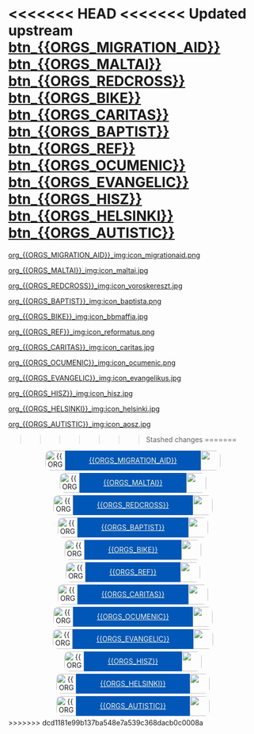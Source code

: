 <<<<<<< HEAD
<<<<<<< Updated upstream
[btn\_{{ORGS_MIGRATION_AID}}](https://www.facebook.com/migrationaid.org/)
[btn\_{{ORGS_MALTAI}}](https://maltai.hu/)
[btn\_{{ORGS_REDCROSS}}](https://voroskereszt.hu/humanitariusvalsag/)
[btn\_{{ORGS_BIKE}}](https://www.facebook.com/budapestbikemaffia/)
[btn\_{{ORGS_CARITAS}}](https://www.facebook.com/karitasz/)
[btn\_{{ORGS_BAPTIST}}](https://www.facebook.com/baptistaszsk/)
[btn\_{{ORGS_REF}}](https://www.facebook.com/MRSZeretetszolgalat/)
[btn\_{{ORGS_OCUMENIC}}](https://segelyszervezet.hu/)
[btn\_{{ORGS_EVANGELIC}}](https://www.evangelikus.hu/hireink/itthon/informaciok-az-ukrajna-orosz-megszallasa-miatt-bajba-kerultek-megsegiteserol)
[btn\_{{ORGS_HISZ}}](http://www.hisz.hu/)
[btn\_{{ORGS_HELSINKI}}](https://helsinki.hu)
[btn\_{{ORGS_AUTISTIC}}](https://aosz.hu/)
=======
[org\_{{ORGS_MIGRATION_AID}}\_img:icon_migrationaid.png](https://migrationaid.org/_fb:migrationaid.org/)

[org\_{{ORGS_MALTAI}}\_img:icon_maltai.jpg](https://maltai.hu/_fb:maltai.szeretetszolgalat)

[org\_{{ORGS_REDCROSS}}\_img:icon_voroskereszt.jpg](https://voroskereszt.hu/humanitariusvalsag/_fb:magyar.voroskereszt.1/)

[org\_{{ORGS_BAPTIST}}\_img:icon_baptista.png](https://baptistaszsk.hu/_fb:baptistaszsk/)

[org\_{{ORGS_BIKE}}\_img:icon_bbmaffia.jpg](https://bikemaffia.com/_fb:budapestbikemaffia/)

[org\_{{ORGS_REF}}\_img:icon_reformatus.png](https://jobbadni.hu/_fb:MRSZeretetszolgalat/)

[org\_{{ORGS_CARITAS}}\_img:icon_caritas.jpg](https://karitasz.hu/_fb:karitasz/)

[org\_{{ORGS_OCUMENIC}}\_img:icon_ocumenic.png](https://segelyszervezet.hu/_fb:segelyszervezet/)

[org\_{{ORGS_EVANGELIC}}\_img:icon_evangelikus.jpg](https://www.evangelikus.hu/hireink/itthon/informaciok-az-ukrajna-orosz-megszallasa-miatt-bajba-kerultek-megsegiteserol/_fb:evangelikus/)

[org\_{{ORGS_HISZ}}\_img:icon_hisz.jpg](https://hisz.hu/_fb:hiszhivatalos/)

[org\_{{ORGS_HELSINKI}}\_img:icon_helsinki.jpg](https://helsinki.hu/_fb:helsinkibizottsag/)

[org\_{{ORGS_AUTISTIC}}\_img:icon_aosz.jpg](https://aosz.hu/_fb:minden100/)
>>>>>>> Stashed changes
=======
<div>

<style>
	.org {
		margin: 5px;
		border-radius: 10px;
		min-height: 40px;
		overflow: hidden;
		display: table;
	}
	
	.org .logo, .org .fb {		
		display: table-cell;
		vertical-align: middle; 
	}
	
	.org .center {
		padding: 8px;
		padding-left: 48px;
		padding-right: 48px;
		display: table-cell;
		background: #0057b7;
		color: beige;
		/* font-size: large; */
		vertical-align: middle; 
	}
		
	.org img {
		width: 40px;
	}
	
</style>
<center>
<div class="highlight org">
	<a class="" href="https://migrationaid.org/"><img class="logo" src="{{IMG_SRC}}/icon_migrationaid.png"title="{{ORGS_MIGRATION_AID}}"></a>
	<a class="center" href="https://migrationaid.org/">{{ORGS_MIGRATION_AID}}</a>
	<a class="fb" href="https://www.facebook.com/migrationaid.org/" target="_blank"><img src="{{IMG_SRC}}/icon_facebook.png"></a>
</div>

<div class="btn highlight org">
	<a class="logo" href="https://maltai.hu/"><img class="" src="{{IMG_SRC}}/icon_maltai.jpg" title="{{ORGS_MALTAI}}"></a>
	<a class="center" href="https://maltai.hu/">{{ORGS_MALTAI}}</a>
	<a class="fb" href="https://www.facebook.com/maltai.szeretetszolgalat" target="_blank"><img src="{{IMG_SRC}}/icon_facebook.png"></a>
</div>

<div class="btn highlight org">
	<a class="logo" href="https://voroskereszt.hu/humanitariusvalsag/"><img class="" src="{{IMG_SRC}}/icon_voroskereszt.jpg" title="{{ORGS_REDCROSS}}"></a>
	<a class="center" href="https://voroskereszt.hu/humanitariusvalsag/">{{ORGS_REDCROSS}}</a>
	<a class="fb" href="https://www.facebook.com/magyar.voroskereszt.1" target="_blank"><img src="{{IMG_SRC}}/icon_facebook.png" ></a>
</div>

<div class="btn highlight org">
	<a class="logo" href="http://www.baptistaszsk.hu/"><img class="" src="{{IMG_SRC}}/icon_baptista.png" title="{{ORGS_BAPTIST}}">	</a>
	<a class="center" href="http://www.baptistaszsk.hu/">{{ORGS_BAPTIST}}</a>
	<a class="fb" href="https://www.facebook.com/baptistaszsk/" target="_blank"><img src="{{IMG_SRC}}/icon_facebook.png"></a>	
</div>

<div class="btn highlight org">
	<a class="logo" href="https://bikemaffia.com/"><img class="" src="{{IMG_SRC}}/icon_bbmaffia.jpg"title="{{ORGS_BIKE}}"></a>
	<a class="center"href="https://bikemaffia.com/">{{ORGS_BIKE}}</a>
	<a class="fb" href="https://www.facebook.com/budapestbikemaffia/" target="_blank"><img src="{{IMG_SRC}}/icon_facebook.png"></a>
</div>

<div class="btn highlight org">
	<a class="logo" href="https://jobbadni.hu"><img class="" src="{{IMG_SRC}}/icon_reformatus.png"title="{{ORGS_REF}}"></a>
	<a class="center"href="https://jobbadni.hu">{{ORGS_REF}}</a>
	<a class="fb" href="https://www.facebook.com/MRSZeretetszolgalat/" target="_blank"><img src="{{IMG_SRC}}/icon_facebook.png"></a>
</div>

<div class="btn highlight org">
	<a class="logo" href="http://www.karitasz.hu/"><img class="" src="{{IMG_SRC}}/icon_caritas.jpg"title="{{ORGS_CARITAS}}"></a>
	<a class="center"href="http://www.karitasz.hu/">{{ORGS_CARITAS}}</a>
	<a class="fb" href="https://www.facebook.com/karitasz/" target="_blank"><img src="{{IMG_SRC}}/icon_facebook.png"></a>
</div>

<div class="btn highlight org">
	<a class="logo" href="https://segelyszervezet.hu/"><img class="" src="{{IMG_SRC}}/icon_ocumenic.png"title="{{ORGS_OCUMENIC}}"></a>
	<a class="center"href="https://segelyszervezet.hu/">{{ORGS_OCUMENIC}}</a>
	<a class="fb" href="https://www.facebook.com/segelyszervezet" target="_blank"><img src="{{IMG_SRC}}/icon_facebook.png"></a>
</div>

<div class="btn highlight org">
	<a class="logo" href="https://www.evangelikus.hu/hireink/itthon/informaciok-az-ukrajna-orosz-megszallasa-miatt-bajba-kerultek-megsegiteserol"><img class="" src="{{IMG_SRC}}/icon_evangelikus.jpg" title="{{ORGS_EVANGELIC}}"></a>
	<a class="center"href="https://www.evangelikus.hu/hireink/itthon/informaciok-az-ukrajna-orosz-megszallasa-miatt-bajba-kerultek-megsegiteserol">{{ORGS_EVANGELIC}}</a>
	<a class="fb" href="https://www.facebook.com/evangelikus" target="_blank"><img src="{{IMG_SRC}}/icon_facebook.png"></a>
</div>

<div class="btn highlight org">
	<a class="logo" href="http://www.hisz.hu/"><img class="" src="{{IMG_SRC}}/icon_hisz.jpg"title="{{ORGS_HISZ}}"></a>
	<a class="center"href="http://www.hisz.hu/">{{ORGS_HISZ}}</a>
	<a class="fb" href="https://www.facebook.com/hiszhivatalos" target="_blank"><img src="{{IMG_SRC}}/icon_facebook.png"></a>
</div>

<div class="btn highlight org">
	<a class="logo" href="https://helsinki.hu"><img class="" src="{{IMG_SRC}}/icon_helsinki.jpg"title="{{ORGS_HELSINKI}}"></a>
	<a class="center"href="https://helsinki.hu">{{ORGS_HELSINKI}}</a>
	<a class="fb" href="https://www.facebook.com/helsinkibizottsag" target="_blank"><img src="{{IMG_SRC}}/icon_facebook.png"></a>
</div>

<div class="btn highlight org">
	<a class="logo" href="https://aosz.hu/"><img class="" src="{{IMG_SRC}}/icon_aosz.jpg"title="{{ORGS_AUTISTIC}}"></a>
	<a class="center"href="https://aosz.hu/">{{ORGS_AUTISTIC}}</a>
	<a class="fb" href="https://www.facebook.com/minden100" target="_blank"><img src="{{IMG_SRC}}/icon_facebook.png"></a>
</div>
</center>
</div>
>>>>>>> dcd1181e99b137ba548e7a539c368dacb0c0008a

